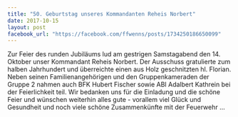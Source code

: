 ```yaml
---
title: "50. Geburtstag unseres Kommandanten Reheis Norbert"
date: 2017-10-15
layout: post
facebook_url: "https://facebook.com/ffwenns/posts/1734250186650099"
---
```


Zur Feier des runden Jubiläums lud am gestrigen Samstagabend den 14. Oktober unser Kommandant Reheis Norbert. Der Ausschuss gratulierte zum halben Jahrhundert und überreichte einen aus Holz geschnitzten hl. Florian. Neben seinen Familienangehörigen und den Gruppenkameraden der Gruppe 2 nahmen auch BFK Hubert Fischer sowie ABI Adalbert Kathrein bei der Feierlichkeit teil. Wir bedanken uns für die Einladung und die schöne Feier und wünschen weiterhin alles gute - vorallem viel Glück und Gesundheit und noch viele schöne Zusammenkünfte mit der Feuerwehr ...